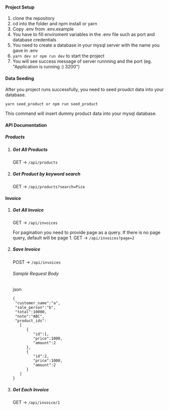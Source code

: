 #### Project Setup

1. clone the repository
2. cd into the folder and npm install or yarn
3. Copy .env from .env.example
4. You have to fill enviroment variables in the .env file such as port and database credentials
5. You need to create a database in your mysql server with the name you gave in .env
6. `yarn dev or npm run dev` to start the project
7. You will see success message of server runnning and the port (eg. "Application is running :) 3200")

#### Data Seeding

After you project runs successfully, you need to seed proudct data into your database.

`yarn seed_product or npm run seed_product `

This command will insert dummy product data into your mysql database.

#### API Documentation

##### Products

1. ##### Get All Products
   GET -> `/api/products `
2. ##### Get Product by keyword search
   GET -> `/api/products?search=Piza`

#### Invoice

1. ##### Get All Invoice

   GET -> `/api/invoices `

   For pagination you need to provide page as a query. If there is no page query, default will be page 1.
   GET -> `/api/invoices?page=2`

2. ##### Save Invoice

   POST -> `/api/invoices `

   ###### Sample Request Body

   json

   ```
   {
    "customer_name":"a",
    "sale_person":"b",
    "total":10000,
    "note":"ABC",
    "product_ids":
      [
         {
            "id":1,
            "price":1000,
            "amount":2
         },
         {
            "id":2,
            "price":1000,
            "amount":2
         }
      ]
   }

   ```

3. ##### Get Each Invoice
   GET -> `/api/invoice/1 `
